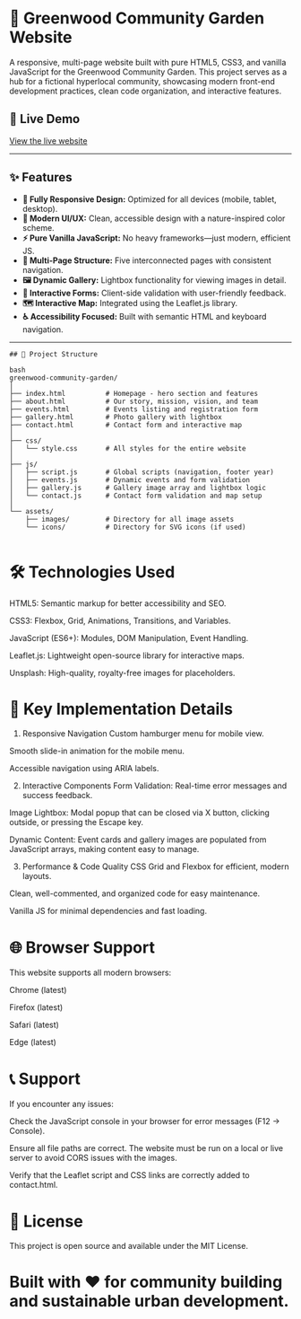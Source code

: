 # 🌿 Greenwood Community Garden Website

A responsive, multi-page website built with pure HTML5, CSS3, and vanilla JavaScript for the Greenwood Community Garden. This project serves as a hub for a fictional hyperlocal community, showcasing modern front-end development practices, clean code organization, and interactive features.

## 🚀 Live Demo

[View the live website ](https://communityhub-eta.vercel.app/)  

---

## ✨ Features

- **🚀 Fully Responsive Design:** Optimized for all devices (mobile, tablet, desktop).
- **🎨 Modern UI/UX:** Clean, accessible design with a nature-inspired color scheme.
- **⚡ Pure Vanilla JavaScript:** No heavy frameworks—just modern, efficient JS.
- **📄 Multi-Page Structure:** Five interconnected pages with consistent navigation.
- **🖼️ Dynamic Gallery:** Lightbox functionality for viewing images in detail.
- **📝 Interactive Forms:** Client-side validation with user-friendly feedback.
- **🗺️ Interactive Map:** Integrated using the Leaflet.js library.
- **♿ Accessibility Focused:** Built with semantic HTML and keyboard navigation.

---

```
## 📁 Project Structure

bash 
greenwood-community-garden/
│
├── index.html          # Homepage - hero section and features
├── about.html          # Our story, mission, vision, and team
├── events.html         # Events listing and registration form
├── gallery.html        # Photo gallery with lightbox
├── contact.html        # Contact form and interactive map
│
├── css/
│   └── style.css       # All styles for the entire website
│
├── js/
│   ├── script.js       # Global scripts (navigation, footer year)
│   ├── events.js       # Dynamic events and form validation
│   ├── gallery.js      # Gallery image array and lightbox logic
│   └── contact.js      # Contact form validation and map setup
│
└── assets/
    ├── images/         # Directory for all image assets
    └── icons/          # Directory for SVG icons (if used)


```
# 🛠️ Technologies Used
HTML5: Semantic markup for better accessibility and SEO.

CSS3: Flexbox, Grid, Animations, Transitions, and Variables.

JavaScript (ES6+): Modules, DOM Manipulation, Event Handling.

Leaflet.js: Lightweight open-source library for interactive maps.

Unsplash: High-quality, royalty-free images for placeholders.

# 🎯 Key Implementation Details
1. Responsive Navigation
Custom hamburger menu for mobile view.

Smooth slide-in animation for the mobile menu.

Accessible navigation using ARIA labels.

2. Interactive Components
Form Validation: Real-time error messages and success feedback.

Image Lightbox: Modal popup that can be closed via X button, clicking outside, or pressing the Escape key.

Dynamic Content: Event cards and gallery images are populated from JavaScript arrays, making content easy to manage.

3. Performance & Code Quality
CSS Grid and Flexbox for efficient, modern layouts.

Clean, well-commented, and organized code for easy maintenance.

Vanilla JS for minimal dependencies and fast loading.


# 🌐 Browser Support
This website supports all modern browsers:

Chrome (latest)

Firefox (latest)

Safari (latest)

Edge (latest)

# 📞 Support
If you encounter any issues:

Check the JavaScript console in your browser for error messages (F12 -> Console).

Ensure all file paths are correct. The website must be run on a local or live server to avoid CORS issues with the images.

Verify that the Leaflet script and CSS links are correctly added to contact.html.

# 📄 License
This project is open source and available under the MIT License.

# Built with ❤️ for community building and sustainable urban development.
